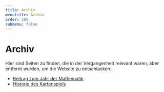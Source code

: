 ```yaml
---
title: Archiv
menutitle: Archiv
order: 100
submenu: false
---
```


# Archiv
Hier sind Seiten zu finden, die in der Vergangenheit relevant waren, aber entfernt wurden, um die Website zu entschlacken:

-  [Beitrag zum Jahr der Mathematik](jahr_der_mathematik)
-  [Historie des Kartenspiels](kartenspiel)
